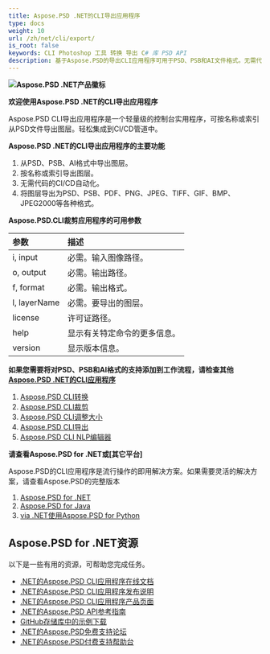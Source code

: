 ```yaml
---
title: Aspose.PSD .NET的CLI导出应用程序
type: docs
weight: 10
url: /zh/net/cli/export/
is_root: false
keywords: CLI Photoshop 工具 转换 导出 C# 库 PSD API
description: 基于Aspose.PSD的导出CLI应用程序可用于PSD、PSB和AI文件格式。无需代码CI/CD自动化。支持按名称或索引从PSD文件导出图层。无需安装Adobe Photoshop或Adobe Illustrator即可在控制台运行，无需额外代码。
---
```


**![Aspose.PSD .NET产品徽标](home_1.png)**

**欢迎使用Aspose.PSD .NET的CLI导出应用程序**

Aspose.PSD CLI导出应用程序是一个轻量级的控制台实用程序，可按名称或索引从PSD文件导出图层。轻松集成到CI/CD管道中。

**Aspose.PSD .NET的CLI导出应用程序的主要功能**

1. 从PSD、PSB、AI格式中导出图层。
2. 按名称或索引导出图层。
3. 无需代码的CI/CD自动化。
4. 将图层导出为PSD、PSB、PDF、PNG、JPEG、TIFF、GIF、BMP、JPEG2000等各种格式。

**Aspose.PSD.CLI裁剪应用程序的可用参数**

| **参数** | **描述**                         |
|:-------------|:----------------------------------------|
| i, input     | 必需。输入图像路径。      |
| o, output    | 必需。输出路径。                  |
| f, format    | 必需。输出格式。                |
| l, layerName | 必需。要导出的图层。              |
| license      | 许可证路径。                    |
| help         | 显示有关特定命令的更多信息。 |
| version      | 显示版本信息。            |


**如果您需要将对PSD、PSB和AI格式的支持添加到工作流程，请检查其他[Aspose.PSD .NET的CLI应用程序](https://docs.aspose.com/psd/net/cli)**

1. [Aspose.PSD CLI转换](/psd/zh/net/cli/conversion)
2. [Aspose.PSD CLI裁剪](/psd/zh/net/cli/crop)
3. [Aspose.PSD CLI调整大小](/psd/zh/net/cli/resize)
4. [Aspose.PSD CLI导出](/psd/zh/net/cli/export)
5. [Aspose.PSD CLI NLP编辑器](/psd/zh/net/cli/nlp-editor)

**请查看Aspose.PSD for .NET或[其它平台]**

Aspose.PSD的CLI应用程序是流行操作的即用解决方案。如果需要灵活的解决方案，请查看Aspose.PSD的完整版本

1. [Aspose.PSD for .NET](https://releases.aspose.com/psd/net/)
2. [Aspose.PSD for Java](https://releases.aspose.com/psd/java/) 
3. [via .NET使用Aspose.PSD for Python](https://releases.aspose.com/psd/python-net/)

## **Aspose.PSD for .NET资源**

以下是一些有用的资源，可帮助您完成任务。

- [.NET的Aspose.PSD CLI应用程序在线文档](/psd/zh/net/cli/conversion)
- [.NET的Aspose.PSD CLI应用程序发布说明](/psd/zh/net/cli/conversion/release-notes/)
- [.NET的Aspose.PSD CLI应用程序产品页面](https://products.aspose.com/psd/net/cli)
- [.NET的Aspose.PSD API参考指南](https://reference.aspose.com/net/psd)
- [GitHub存储库中的示例下载](https://github.com/aspose-psd/CLI-Applications)
- [.NET的Aspose.PSD免费支持论坛](https://forum.aspose.com/c/psd)
- [.NET的Aspose.PSD付费支持帮助台](https://helpdesk.aspose.com/)
